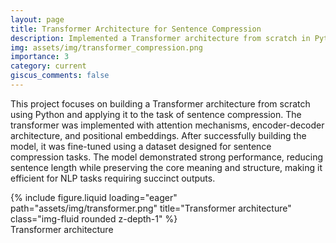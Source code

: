 ```yaml
---
layout: page
title: Transformer Architecture for Sentence Compression
description: Implemented a Transformer architecture from scratch in Python and fine-tuned it for the task of sentence compression.
img: assets/img/transformer_compression.png
importance: 3
category: current
giscus_comments: false
---
```

This project focuses on building a Transformer architecture from scratch using Python and applying it to the task of sentence compression. The transformer was implemented with attention mechanisms, encoder-decoder architecture, and positional embeddings. After successfully building the model, it was fine-tuned using a dataset designed for sentence compression tasks. The model demonstrated strong performance, reducing sentence length while preserving the core meaning and structure, making it efficient for NLP tasks requiring succinct outputs.

<div class="row"> <div class="col-sm mt-3 mt-md-0"> {% include figure.liquid loading="eager" path="assets/img/transformer.png" title="Transformer architecture" class="img-fluid rounded z-depth-1" %} </div> </div> <div class="caption"> Transformer architecture</div>